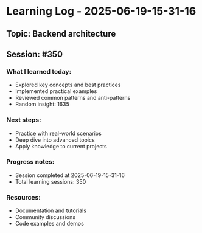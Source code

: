 # Learning Log - 2025-06-19-15-31-16

## Topic: Backend architecture
## Session: #350

### What I learned today:
- Explored key concepts and best practices
- Implemented practical examples  
- Reviewed common patterns and anti-patterns
- Random insight: 1635

### Next steps:
- Practice with real-world scenarios
- Deep dive into advanced topics
- Apply knowledge to current projects

### Progress notes:
- Session completed at 2025-06-19-15-31-16
- Total learning sessions: 350

### Resources:
- Documentation and tutorials
- Community discussions
- Code examples and demos
